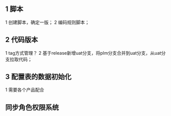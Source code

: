 ## 1 脚本
1 创建脚本，确定一版；
2 编码规则脚本；
## 2 代码版本
1 tag方式管理？
2 基于release新增uat分支，将plm分支合并到uat分支，从uat分支拉取代码；
## 3 配置表的数据初始化
1 需要各个产品配合

## 同步角色权限系统
